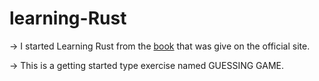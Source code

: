 # learning-Rust

-> I started Learning Rust from the [book](https://doc.rust-lang.org/book/) that was give on the official site.

-> This is a getting started type exercise named GUESSING GAME.
